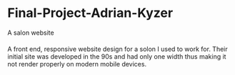 # Final-Project-Adrian-Kyzer
A salon website


####
A front end, responsive website design for a solon I used to work for.  Their initial site was developed in the 90s and had only one width thus making it not render properly on modern mobile devices.  
